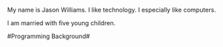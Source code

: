 My name is Jason Williams.
I like technology. I especially like computers.
<P>
I am married with five young children.


#Programming Background#
